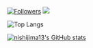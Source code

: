 [![Followers](https://badgen.org/img/zenn/nishijima13/followers?style=flat)](https://zenn.dev/nishijima13)
![](https://komarev.com/ghpvc/?username=nishijima13)

![Top Langs](https://github-readme-stats.vercel.app/api/top-langs/?username=nishijima13&layout=compact)

[![nishijima13's GitHub stats](https://github-readme-stats.vercel.app/api?username=nishijima13&theme=vue-dark&show_icons=true)](https://github.com/nishijima13/)
